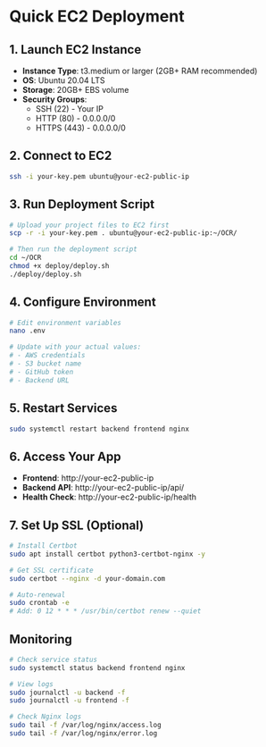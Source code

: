 # Quick EC2 Deployment

## 1. Launch EC2 Instance
- **Instance Type**: t3.medium or larger (2GB+ RAM recommended)
- **OS**: Ubuntu 20.04 LTS
- **Storage**: 20GB+ EBS volume
- **Security Groups**: 
  - SSH (22) - Your IP
  - HTTP (80) - 0.0.0.0/0
  - HTTPS (443) - 0.0.0.0/0

## 2. Connect to EC2
```bash
ssh -i your-key.pem ubuntu@your-ec2-public-ip
```

## 3. Run Deployment Script
```bash
# Upload your project files to EC2 first
scp -r -i your-key.pem . ubuntu@your-ec2-public-ip:~/OCR/

# Then run the deployment script
cd ~/OCR
chmod +x deploy/deploy.sh
./deploy/deploy.sh
```

## 4. Configure Environment
```bash
# Edit environment variables
nano .env

# Update with your actual values:
# - AWS credentials
# - S3 bucket name
# - GitHub token
# - Backend URL
```

## 5. Restart Services
```bash
sudo systemctl restart backend frontend nginx
```

## 6. Access Your App
- **Frontend**: http://your-ec2-public-ip
- **Backend API**: http://your-ec2-public-ip/api/
- **Health Check**: http://your-ec2-public-ip/health

## 7. Set Up SSL (Optional)
```bash
# Install Certbot
sudo apt install certbot python3-certbot-nginx -y

# Get SSL certificate
sudo certbot --nginx -d your-domain.com

# Auto-renewal
sudo crontab -e
# Add: 0 12 * * * /usr/bin/certbot renew --quiet
```

## Monitoring
```bash
# Check service status
sudo systemctl status backend frontend nginx

# View logs
sudo journalctl -u backend -f
sudo journalctl -u frontend -f

# Check Nginx logs
sudo tail -f /var/log/nginx/access.log
sudo tail -f /var/log/nginx/error.log
```
